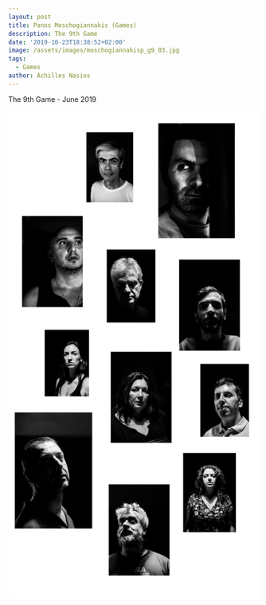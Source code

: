 ```yaml
---
layout: post
title: Panos Moschogiannakis (Games)
description: The 9th Game
date: '2019-10-23T18:38:52+02:00'
image: /assets/images/moschogiannakisp_g9_03.jpg
tags:
  - Games
author: Achilles Nasios
---
```

The 9th Game - June 2019

![](/assets/images/moschogiannakisp.jpg#full)
